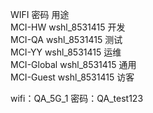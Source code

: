 WIFI 密码 用途  
MCI-HW wshl_8531415 开发  
MCI-QA wshl_8531415 测试  
MCI-YY wshl_8531415 运维  
MCI-Global wshl_8531415 通用  
MCI-Guest wshl_8531415 访客  

wifi：QA_5G_1
密码：QA_test123
